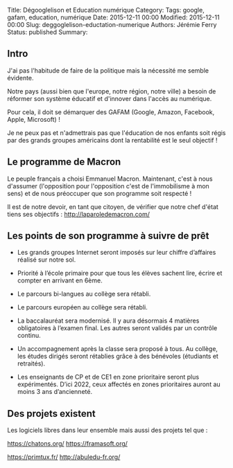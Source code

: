 Title: Dégooglelison et Education numérique
Category: 
Tags: google, gafam, education, numérique
Date: 2015-12-11 00:00
Modified: 2015-12-11 00:00
Slug: deggoglelison-eductation-numerique
Authors: Jérémie Ferry
Status: published
Summary:

## Intro

J'ai pas l'habitude de faire de la politique mais la nécessité me semble évidente.

Notre pays (aussi bien que l'europe, notre région, notre ville) a besoin de réformer son système éducatif et d'innover dans l'accès au numérique.

Pour cela, il doit se démarquer des GAFAM (Google, Amazon, Facebook, Apple, Microsoft) !

Je ne peux pas et n'admettrais pas que l'éducation de nos enfants soit régis par des grands groupes américains dont la rentabilité est le seul objectif !

## Le programme de Macron

Le peuple français a choisi Emmanuel Macron.
Maintenant, c'est à nous d'assumer (l'opposition pour l'opposition c'est de l'immobilisme à mon sens) et de nous préoccuper que son programme soit respecté !

Il est de notre devoir, en tant que citoyen, de vérifier que notre chef d'état tiens ses objectifs : http://laparoledemacron.com/

## Les points de son programme à suivre de prêt

* Les grands groupes Internet seront imposés sur leur chiffre d’affaires réalisé sur notre sol.

* Priorité à l’école primaire pour que tous les élèves sachent lire, écrire et compter en arrivant en 6ème.

* Le parcours bi-langues au collège sera rétabli.

* Le parcours européen au collège sera rétabli.

*  La baccalauréat sera modernisé. Il y aura désormais 4 matières obligatoires à l’examen final. Les autres seront validés par un contrôle continu.

* Un accompagnement après la classe sera proposé à tous. Au collège, les études dirigés seront rétablies grâce à des bénévoles (étudiants et retraités).

*  Les enseignants de CP et de CE1 en zone prioritaire seront plus expérimentés. D’ici 2022, ceux affectés en zones prioritaires auront au moins 3 ans d’ancienneté.

## Des projets existent

Les logiciels libres dans leur ensemble mais aussi des projets tel que :

https://chatons.org/
https://framasoft.org/

https://primtux.fr/
http://abuledu-fr.org/
